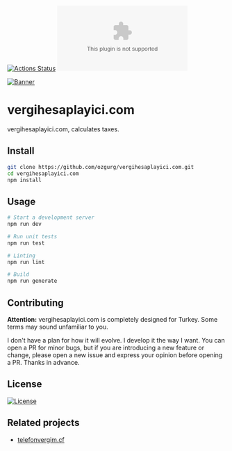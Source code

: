 [![Actions Status](https://github.com/ozgurg/vergihesaplayici.com/actions/workflows/main.yml/badge.svg)](https://github.com/ozgurg/vergihesaplayici.com/actions)
![Version](https://img.shields.io/github/package-json/v/ozgurg/vergihesaplayici.com)

[![Banner](https://raw.githubusercontent.com/ozgurg/vergihesaplayici.com/main/.assets/github-banner.png)](https://vergihesaplayici.com)

# vergihesaplayici.com

vergihesaplayici.com, calculates taxes.

## Install

``` sh
git clone https://github.com/ozgurg/vergihesaplayici.com.git
cd vergihesaplayici.com
npm install
```

## Usage

``` sh
# Start a development server
npm run dev

# Run unit tests
npm run test

# Linting
npm run lint

# Build
npm run generate
```

## Contributing

**Attention:** vergihesaplayici.com is completely designed for Turkey. Some terms may sound unfamiliar to you.

I don't have a plan for how it will evolve. I develop it the way I want. You can open a PR for
minor bugs, but if you are introducing a new feature or change, please open a new issue and express your opinion before
opening a PR. Thanks in advance.

## License

[![License](https://img.shields.io/badge/License-GPLv3-%2388DF95.svg)](https://github.com/ozgurg/vergihesaplayici.com/blob/master/LICENSE)

## Related projects

- [telefonvergim.cf](https://telefonvergim.cf/)
